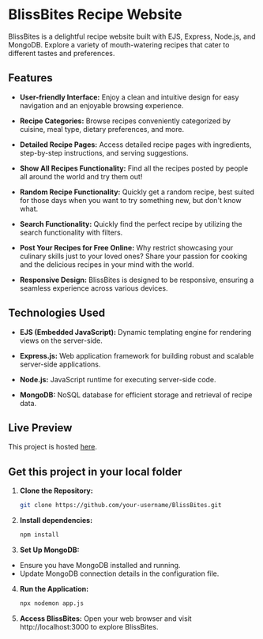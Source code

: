 # BlissBites Recipe Website

BlissBites is a delightful recipe website built with EJS, Express, Node.js, and MongoDB. Explore a variety of mouth-watering recipes that cater to different tastes and preferences.

## Features

- **User-friendly Interface:** Enjoy a clean and intuitive design for easy navigation and an enjoyable browsing experience.

- **Recipe Categories:** Browse recipes conveniently categorized by cuisine, meal type, dietary preferences, and more.

- **Detailed Recipe Pages:** Access detailed recipe pages with ingredients, step-by-step instructions, and serving suggestions.
  
- **Show All Recipes Functionality:** Find all the recipes posted by people all around the world and try them out!
  
- **Random Recipe Functionality:** Quickly get a random recipe, best suited for those days when you want to try something new, but don't know what.

- **Search Functionality:** Quickly find the perfect recipe by utilizing the search functionality with filters.

- **Post Your Recipes for Free Online:** Why restrict showcasing your culinary skills just to your loved ones? Share your passion for cooking and the delicious recipes in your mind with the world.

- **Responsive Design:** BlissBites is designed to be responsive, ensuring a seamless experience across various devices.

## Technologies Used

- **EJS (Embedded JavaScript):** Dynamic templating engine for rendering views on the server-side.

- **Express.js:** Web application framework for building robust and scalable server-side applications.

- **Node.js:** JavaScript runtime for executing server-side code.

- **MongoDB:** NoSQL database for efficient storage and retrieval of recipe data.

## Live Preview

This project is hosted [here](https://blissbites-recipe-website.onrender.com/).

## Get this project in your local folder

1. **Clone the Repository:**
   ```bash
   git clone https://github.com/your-username/BlissBites.git

2. **Install dependencies:**
   ```bash
   npm install

3. **Set Up MongoDB:**

- Ensure you have MongoDB installed and running.
- Update MongoDB connection details in the configuration file.

4. **Run the Application:**
   ```bash
   npx nodemon app.js

5. **Access BlissBites:**
   Open your web browser and visit http://localhost:3000 to explore BlissBites.
  
